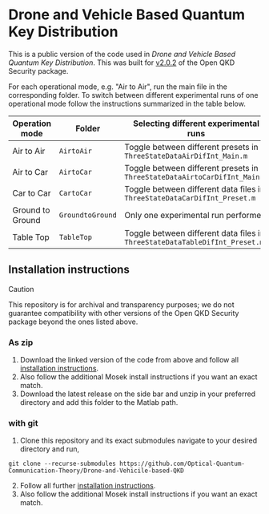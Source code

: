 # Drone and Vehicle Based Quantum Key Distribution

This is a public version of the code used in *Drone and Vehicle Based Quantum Key Distribution*. This was built for [v2.0.2](https://github.com/Optical-Quantum-Communication-Theory/openQKDsecurity/releases/tag/v2.0.2) of the Open QKD Security package.

For each operational mode, e.g. "Air to Air", run the main file in the corresponding folder. To switch between different experimental runs of one operational mode follow the instructions summarized in the table below.


| Operation mode    | Folder           | Selecting different experimental runs                                       |
| ----------------- | ---------------- | --------------------------------------------------------------------------- |
| Air to Air        | `AirtoAir`       | Toggle between different presets in `ThreeStateDataAirDifInt_Main.m`        |
| Air to Car        | `AirtoCar`       | Toggle between different presets in `ThreeStateDataAirtoCarDifInt_Main.m`   |
| Car to Car        | `CartoCar`       | Toggle between different data files in `ThreeStateDataCarDifInt_Preset.m`   |
| Ground to Ground  | `GroundtoGround` | Only one experimental run performed                                         |
| Table Top         | `TableTop`       | Toggle between different data files in `ThreeStateDataTableDifInt_Preset.m` |



## Installation instructions
> [!CAUTION]
> This repository is for archival and transparency purposes; we do not guarantee compatibility with other versions of the Open QKD Security package beyond the ones listed above.

### As zip
1. Download the linked version of the code from above and follow all [installation instructions](https://github.com/Optical-Quantum-Communication-Theory/openQKDsecurity/tree/v2.0.2).
2. Also follow the additional Mosek install instructions if you want an exact match.
3. Download the latest release on the side bar and unzip in your preferred directory and add this folder to the Matlab path.


### with git
1. Clone this repository and its exact submodules navigate to your desired directory and run,
```
git clone --recurse-submodules https://github.com/Optical-Quantum-Communication-Theory/Drone-and-Vehicile-based-QKD
```
2. Follow all further [installation instructions](https://github.com/Optical-Quantum-Communication-Theory/openQKDsecurity/tree/v2.0.2).
3. Also follow the additional Mosek install instructions if you want an exact match.
